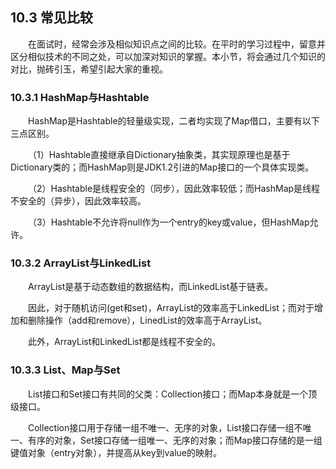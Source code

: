## 10.3  常见比较


&emsp;&emsp;在面试时，经常会涉及相似知识点之间的比较。在平时的学习过程中，留意并区分相似技术的不同之处，可以加深对知识的掌握。本小节，将会通过几个知识的对比，抛砖引玉，希望引起大家的重视。

### 10.3.1  HashMap与Hashtable  

&emsp;&emsp;HashMap是Hashtable的轻量级实现，二者均实现了Map借口，主要有以下三点区别。

&emsp;&emsp;（1）Hashtable直接继承自Dictionary抽象类，其实现原理也是基于Dictionary类的；而HashMap则是JDK1.2引进的Map接口的一个具体实现类。

&emsp;&emsp;（2）Hashtable是线程安全的（同步），因此效率较低；而HashMap是线程不安全的（异步），因此效率较高。

&emsp;&emsp;（3）Hashtable不允许将null作为一个entry的key或value，但HashMap允许。

### 10.3.2  ArrayList与LinkedList  

&emsp;&emsp;ArrayList是基于动态数组的数据结构，而LinkedList基于链表。

&emsp;&emsp;因此，对于随机访问(get和set)，ArrayList的效率高于LinkedList；而对于增加和删除操作（add和remove），LinedList的效率高于ArrayList。

&emsp;&emsp;此外，ArrayList和LinkedList都是线程不安全的。

### 10.3.3  List、Map与Set  

&emsp;&emsp;List接口和Set接口有共同的父类：Collection接口；而Map本身就是一个顶级接口。

&emsp;&emsp;Collection接口用于存储一组不唯一、无序的对象，List接口存储一组不唯一、有序的对象，Set接口存储一组唯一、无序的对象；而Map接口存储的是一组键值对象（entry对象），并提高从key到value的映射。

 

 
